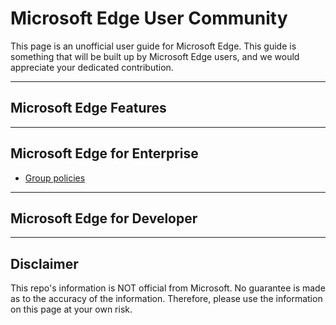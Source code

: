 # Microsoft Edge User Community

This page is an unofficial user guide for Microsoft Edge.
This guide is something that will be built up by Microsoft Edge users, and we would appreciate your dedicated contribution.

---

## Microsoft Edge Features


---

## Microsoft Edge for Enterprise

- [Group policies](/enterprise/policies/index.md)

---

## Microsoft Edge for Developer


---

## Disclaimer

This repo's information is NOT official from Microsoft. No guarantee is made as to the accuracy of the information.
Therefore, please use the information on this page at your own risk.
